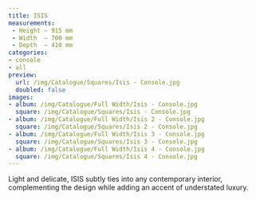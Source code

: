 ```yaml
---
title: ISIS
measurements:
 - Height — 915 mm
 - Width  — 700 mm
 - Depth  — 410 mm
categories:
- console
- all
preview:
  url: /img/Catalogue/Squares/Isis - Console.jpg
  doubled: false
images:
- album: /img/Catalogue/Full Width/Isis - Console.jpg
  square: /img/Catalogue/Squares/Isis - Console.jpg
- album: /img/Catalogue/Full Width/Isis 2 - Console.jpg
  square: /img/Catalogue/Squares/Isis 2 - Console.jpg
- album: /img/Catalogue/Full Width/Isis 3 - Console.jpg
  square: /img/Catalogue/Squares/Isis 3 - Console.jpg
- album: /img/Catalogue/Full Width/Isis 4 - Console.jpg
  square: /img/Catalogue/Squares/Isis 4 - Console.jpg
---
```


Light and delicate, ISIS subtly ties into any contemporary interior, complementing the design while adding an accent of understated luxury.

